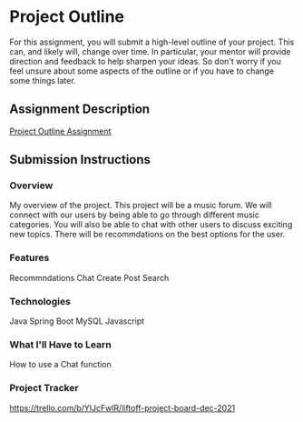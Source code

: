 # Project Outline
For this assignment, you will submit a high-level outline of your project. This can, and likely will, change over time. In particular, your mentor will provide direction and feedback to help sharpen your ideas. So don't worry if you feel unsure about some aspects of the outline or if you have to change some things later.

## Assignment Description
[Project Outline Assignment](https://education.launchcode.org/liftoff/modules/assignments/project-outline)

## Submission Instructions

### Overview
My overview of the project.
This project will be a music forum. We will connect with our users
by being able to go through different music categories.
You will also be able to chat with other users to discuss exciting new topics.
There will be recommdations on the best options for the user.
### Features
Recommndations
Chat
Create Post
Search
### Technologies
Java
Spring Boot
MySQL
Javascript
### What I'll Have to Learn
How to use a Chat function
### Project Tracker
https://trello.com/b/YlJcFwlR/liftoff-project-board-dec-2021
